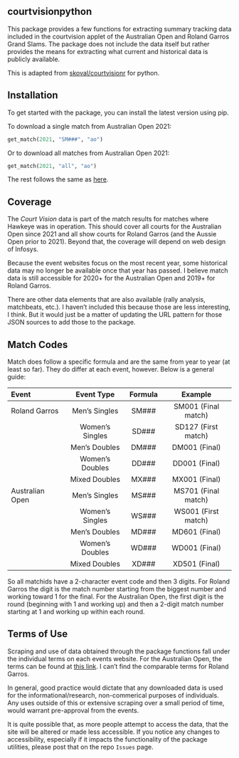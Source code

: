 ## courtvisionpython

This package provides a few functions for extracting summary tracking data included in the
courtvision applet of the Australian Open and Roland Garros Grand Slams.
The package does not include the data itself but rather provides the means for extracting
what current and historical data is publicly available.

This is adapted from [skoval/courtvisionr](https://github.com/skoval/courtvisionr) for
python.

## Installation

To get started with the package, you can install the latest version using pip.

To download a single match from Australian Open 2021:

```python
get_match(2021, "SM###", "ao")
```

Or to download all matches from Australian Open 2021:

```python
get_match(2021, "all", "ao")
```

The rest follows the same as [here](https://github.com/skoval/courtvisionr).

## Coverage

The *Court Vision* data is part of the match results for matches where Hawkeye was in
operation. This should cover all courts for the Australian Open since 2021 and all show
courts for Roland Garros (and the Aussie Open prior to 2021). Beyond that, the coverage
will depend on web design of Infosys.

Because the event websites focus on the most recent year, some historical data may no
longer be available once that year has passed.
I believe match data is still accessible for 2020+ for the Australian Open and 2019+ for
Roland Garros.

There are other data elements that are also available (rally analysis, matchbeats, etc.).
I haven’t included this because those are less interesting, I think.
But it would just be a matter of updating the URL pattern for those JSON sources to add
those to the package.

## Match Codes

Match does follow a specific formula and are the same from year to year (at least so far).
They do differ at each event, however.
Below is a general guide:

| Event | Event Type | Formula | Example |
| :- | :-: | :-: | :-: |
| Roland Garros | Men’s Singles | SM### | SM001 (Final match) |
| | Women’s Singles | SD### | SD127 (First match) |
| | Men’s Doubles | DM### | DM001 (Final) |
| | Women’s Doubles | DD### | DD001 (Final) |
| | Mixed Doubles | MX### | MX001 (Final) |
| Australian Open | Men’s Singles | MS### | MS701 (Final match) |
| | Women’s Singles | WS### | WS001 (First match) |
| | Men’s Doubles | MD### | MD601 (Final) |
| | Women’s Doubles | WD### | WD001 (Final) |
| | Mixed Doubles | XD### | XD501 (Final) |

So all matchids have a 2-character event code and then 3 digits.
For Roland Garros the digit is the match number starting from the biggest number and
working toward 1 for the final.
For the Australian Open, the first digit is the round (beginning with 1 and working up)
and then a 2-digit match number starting at 1 and working up within each round.

## Terms of Use

Scraping and use of data obtained through the package functions fall under the individual
terms on each events website.
For the Australian Open, the terms can be found at
[this link](https://www.tennis.com.au/conditions-of-use). I can’t find the comparable terms
for Roland Garros.

In general, good practice would dictate that any downloaded data is used for the
informational/research, non-commerical purposes of individuals.
Any uses outside of this or extensive scraping over a small period of time, would warrant
pre-approval from the events.

It is quite possible that, as more people attempt to access the data, that the site will
be altered or made less accessible.
If you notice any changes to accessibility, especially if it impacts the functionality of
the package utilities, please post that on the repo `Issues` page.
